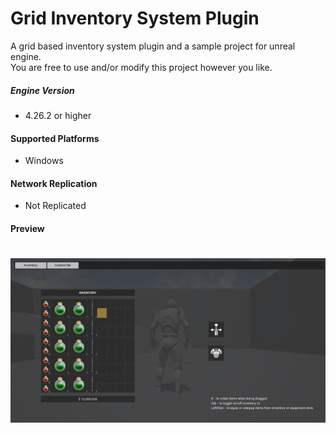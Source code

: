 # Grid Inventory System Plugin

A grid based inventory system plugin and a sample project for unreal engine.
<br>
You are free to use and/or modify this project however you like.
 
##### Engine Version
+ 4.26.2 or higher

#### Supported Platforms
+ Windows

#### Network Replication
+ Not Replicated

#### Preview
# ![](/Docs/Preview.PNG)
